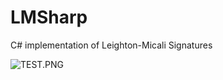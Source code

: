 # LMSharp
C# implementation of Leighton-Micali Signatures

![TEST.PNG](http://127.0.0.1/images/fusioncharts_retail_dashboard_demo.gif)
